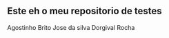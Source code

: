 Este eh o meu repositorio de testes
-------------------------
Agostinho Brito
Jose da silva
Dorgival Rocha


